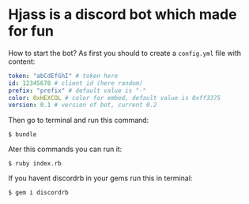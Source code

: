 # Hjass is a discord bot which made for fun

How to start the bot?
As first you should to create a `config.yml` file with content:

```yaml
token: "abCdEfGhI" # token here
id: 12345678 # client id (here random)
prefix: "prefix" # default value is "-"
color: 0xHEXCOL # color for embed, default value is 0xff3375
version: 0.1 # version of bot, current 0.2
```
Then go to terminal and run this command:
```console
$ bundle
```

Ater this commands you can run it:
```console
$ ruby index.rb
```

If you havent discordrb in your gems run this in terminal:
```console
$ gem i discordrb
```
